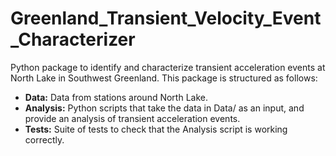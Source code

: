# Greenland_Transient_Velocity_Event_Characterizer
Python package to identify and characterize transient acceleration events at North Lake in Southwest Greenland. This package is structured as follows:

- **Data:** Data from stations around North Lake.
- **Analysis:** Python scripts that take the data in Data/ as an input, and provide an analysis of transient acceleration events.
- **Tests:** Suite of tests to check that the Analysis script is working correctly.
